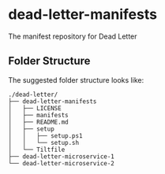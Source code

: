 # dead-letter-manifests
The manifest repository for Dead Letter

## Folder Structure
The suggested folder structure looks like:
```
./dead-letter/
├── dead-letter-manifests
│   ├── LICENSE
│   ├── manifests
│   ├── README.md
│   ├── setup
│   │   ├── setup.ps1
│   │   └── setup.sh
│   └── Tiltfile
├── dead-letter-microservice-1
└── dead-letter-microservice-2
```
